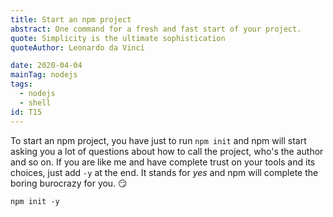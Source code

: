 ```yaml
---
title: Start an npm project
abstract: One command for a fresh and fast start of your project.
quote: Simplicity is the ultimate sophistication
quoteAuthor: Leonardo da Vinci

date: 2020-04-04
mainTag: nodejs
tags:
  - nodejs
  - shell
id: T15
---
```


To start an npm project, you have just to run `npm init` and npm will start asking you a lot of questions about how to call the project, who's the author and so on. If you are like me and have complete trust on your tools and its choices, just add `-y` at the end. It stands for _yes_ and npm will complete the boring burocrazy for you. 😏

```shell
npm init -y
```
